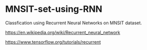 # MNSIT-set-using-RNN

Classfication using Recurrent Neural Networks on MNSIT dataset.

https://en.wikipedia.org/wiki/Recurrent_neural_network

https://www.tensorflow.org/tutorials/recurrent
